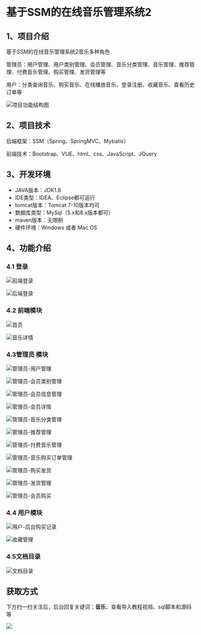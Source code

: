 # 基于SSM的在线音乐管理系统2

## 1、项目介绍

基于SSM的在线音乐管理系统2音乐多种角色

管理员：用户管理、用户类别管理、会员管理、音乐分类管理、音乐管理、推荐管理、付费音乐管理、购买管理、发货管理等

用户：分类查询音乐、购买音乐、在线播放音乐、登录注册、收藏音乐、查看历史订单等

![项目功能结构图](https://www.codeshop.fun/Typora-Images/202208101610655.jpg)


## 2、项目技术

后端框架：SSM（Spring、SpringMVC、Mybatis）

前端技术：Bootstrap、VUE、html、css、JavaScript、JQuery

## 3、开发环境

- JAVA版本：JDK1.8
- IDE类型：IDEA、Eclipse都可运行
- tomcat版本：Tomcat 7-10版本均可
- 数据库类型：MySql（5.x和8.x版本都可） 
- maven版本：无限制
- 硬件环境：Windows 或者 Mac OS


## 4、功能介绍

### 4.1 登录

![前端登录](https://www.codeshop.fun/Typora-Images/202208101611579.jpg)

![后端登录](https://www.codeshop.fun/Typora-Images/202208101611332.jpg)

### 4.2 前端模块

![首页](https://www.codeshop.fun/Typora-Images/202208101612646.jpg)

![音乐详情](https://www.codeshop.fun/Typora-Images/202208101612087.jpg)

### 4.3管理员 模块

![管理员-用户管理](https://www.codeshop.fun/Typora-Images/202208101612199.jpg)

![管理员-会员类别管理](https://www.codeshop.fun/Typora-Images/202208101612447.jpg)

![管理员-会员信息管理](https://www.codeshop.fun/Typora-Images/202208101612075.jpg)

![管理员-会员详情](https://www.codeshop.fun/Typora-Images/202208101612928.jpg)

![管理员-音乐分类管理](https://www.codeshop.fun/Typora-Images/202208101612862.jpg)

![管理员-推荐管理](https://www.codeshop.fun/Typora-Images/202208101612745.jpg)

![管理员-付费音乐管理](https://www.codeshop.fun/Typora-Images/202208101612014.jpg)

![管理员-音乐购买订单管理](https://www.codeshop.fun/Typora-Images/202208101612692.jpg)

![管理员-购买发货](https://www.codeshop.fun/Typora-Images/202208101612562.jpg)

![管理员-发货管理](https://www.codeshop.fun/Typora-Images/202208101612471.jpg)

![管理员-会员购买](https://www.codeshop.fun/Typora-Images/202208101612200.jpg)

### 4.4 用户模块

![用户-后台购买记录](https://www.codeshop.fun/Typora-Images/202208101612795.jpg)

![收藏管理](https://www.codeshop.fun/Typora-Images/202208101613247.jpg)

### 4.5文档目录

![文档目录](https://www.codeshop.fun/Typora-Images/202208101611621.jpg)

## 获取方式

下方扫一扫关注后，后台回复关键词：**音乐**，查看导入教程视频、sql脚本和源码等

 ![](https://www.codeshop.fun/Typora-Images/202205281253739.png)
